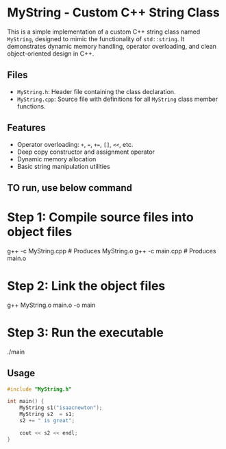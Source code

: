# MyString - Custom C++ String Class

This is a simple implementation of a custom C++ string class named `MyString`, designed to mimic the functionality of `std::string`. It demonstrates dynamic memory handling, operator overloading, and clean object-oriented design in C++.

## Files

- `MyString.h`: Header file containing the class declaration.
- `MyString.cpp`: Source file with definitions for all `MyString` class member functions.

## Features

- Operator overloading: `+`, `=`, `+=`, `[]`, `<<`, etc.
- Deep copy constructor and assignment operator
- Dynamic memory allocation
- Basic string manipulation utilities

## TO run, use below command
# Step 1: Compile source files into object files
g++ -c MyString.cpp     # Produces MyString.o
g++ -c main.cpp        # Produces main.o

# Step 2: Link the object files
g++ MyString.o main.o -o main

# Step 3: Run the executable
./main

## Usage

```cpp
#include "MyString.h"

int main() {
    MyString s1("isaacnewton");
    MyString s2  = s1;
    s2 += " is great";

    cout << s2 << endl;
}
